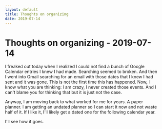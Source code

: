 ```yaml
---
layout: default
title: Thoughts on organizing 
date: 2019-07-14
---
```

# Thoughts on organizing - 2019-07-14

I freaked out today when I realized I could not find a bunch of Google Calendar entries I knew I had made. Searching seemed to broken. And then I went into Gmail searching for an email with those dates that I knew I had sent and it was gone. This is not the first time this has happened. Now, I know what you are thinking: I am crazy, I never created those events. And I can't blame you for thinking that but it is just not the case. 

Anyway, I am moving back to what worked for me for years. A paper planner. I am getting an undated planner so I can start it now and not waste half of it. If I like it, I'll likely get a dated one for the following calendar year. 

I'll see how it goes. 